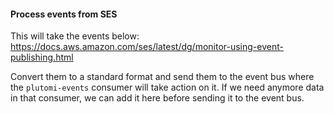 #### Process events from SES

This will take the events below:
https://docs.aws.amazon.com/ses/latest/dg/monitor-using-event-publishing.html

Convert them to a standard format and send them to the event bus where the `plutomi-events` consumer will take action on it. If we need anymore data in that consumer, we can add it here before sending it to the event bus.
